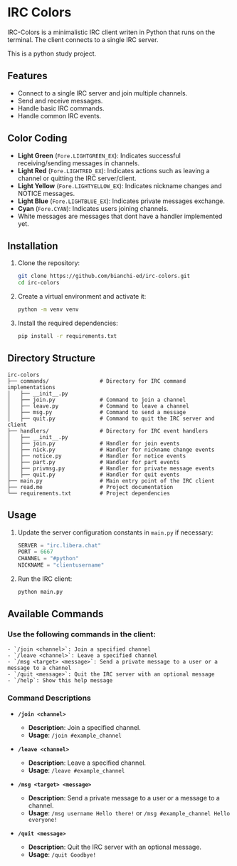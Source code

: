 # IRC Colors

IRC-Colors is a minimalistic IRC client writen in Python that runs on the terminal. The client connects to a single IRC server. 

This is a python study project.

## Features

- Connect to a single IRC server and join multiple channels.
- Send and receive messages.
- Handle basic IRC commands.
- Handle common IRC events.

## Color Coding
- **Light Green** (`Fore.LIGHTGREEN_EX`): Indicates successful receiving/sending messages in channels.
- **Light Red** (`Fore.LIGHTRED_EX`): Indicates actions such as leaving a channel or quitting the IRC server/client.
- **Light Yellow** (`Fore.LIGHTYELLOW_EX`): Indicates nickname changes and NOTICE messages.
- **Light Blue** (`Fore.LIGHTBLUE_EX`): Indicates private messages exchange.
- **Cyan** (`Fore.CYAN`): Indicates users joining channels.
- White messages are messages that dont have a handler implemented yet.

## Installation

1. Clone the repository:
    ```sh
    git clone https://github.com/bianchi-ed/irc-colors.git
    cd irc-colors
    ```

2. Create a virtual environment and activate it:
    ```sh
    python -m venv venv
    ```

3. Install the required dependencies:
    ```sh
    pip install -r requirements.txt
    ```

## Directory Structure

```
irc-colors
├── commands/                # Directory for IRC command implementations
│   ├── __init__.py
│   ├── join.py              # Command to join a channel
│   ├── leave.py             # Command to leave a channel
│   ├── msg.py               # Command to send a message
│   ├── quit.py              # Command to quit the IRC server and client
├── handlers/                # Directory for IRC event handlers
│   ├── __init__.py
│   ├── join.py              # Handler for join events
│   ├── nick.py              # Handler for nickname change events
│   ├── notice.py            # Handler for notice events
│   ├── part.py              # Handler for part events
│   ├── privmsg.py           # Handler for private message events
│   ├── quit.py              # Handler for quit events
├── main.py                  # Main entry point of the IRC client
├── read.me                  # Project documentation
└── requirements.txt         # Project dependencies

```

## Usage

1. Update the server configuration constants in `main.py` if necessary:
    ```python
    SERVER = "irc.libera.chat"
    PORT = 6667
    CHANNEL = "#python"
    NICKNAME = "clientusername"
    ```

2. Run the IRC client:
    ```sh
    python main.py
    ```

## Available Commands

### Use the following commands in the client:
    - `/join <channel>`: Join a specified channel
    - `/leave <channel>`: Leave a specified channel
    - `/msg <target> <message>`: Send a private message to a user or a message to a channel
    - `/quit <message>`: Quit the IRC server with an optional message
    - `/help`: Show this help message

### Command Descriptions

- **`/join <channel>`**
    - **Description**: Join a specified channel.
    - **Usage**: `/join #example_channel`
  
- **`/leave <channel>`**
    - **Description**: Leave a specified channel.
    - **Usage**: `/leave #example_channel`
  
- **`/msg <target> <message>`**
    - **Description**: Send a private message to a user or a message to a channel.
    - **Usage**: `/msg username Hello there!` or `/msg #example_channel Hello everyone!`
  
- **`/quit <message>`**
    - **Description**: Quit the IRC server with an optional message.
    - **Usage**: `/quit Goodbye!`